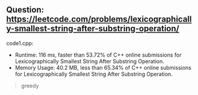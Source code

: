 ## Question: https://leetcode.com/problems/lexicographically-smallest-string-after-substring-operation/

code1.cpp:
* Runtime: 116 ms, faster than 53.72% of C++ online submissions for Lexicographically Smallest String After Substring Operation.
* Memory Usage: 40.2 MB, less than 65.34% of C++ online submissions for Lexicographically Smallest String After Substring Operation.
> greedy